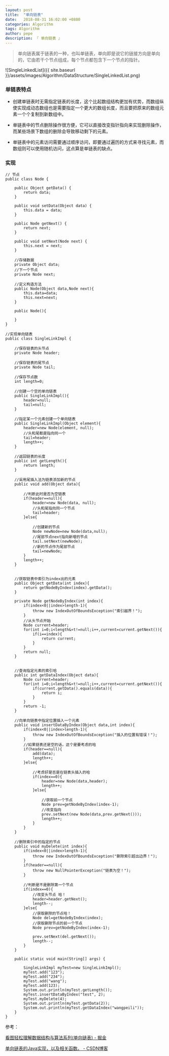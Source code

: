 ```yaml
---
layout: post
title:  "单向链表"
date:   2018-08-31 16:02:00 +0800
categories: Algorithm
tags: Algorithm
author: pepe
description: 『 单向链表 』
---
```



> 单向链表属于链表的一种，也叫单链表，单向即是说它的链接方向是单向的，它由若干个节点组成，每个节点都包含下一个节点的指针。

![SingleLinkedList]({{ site.baseurl }}/assets/images/Algorithm/DataStructure/SingleLinkedList.png)

### **单链表特点**

* 创建单链表时无需指定链表的长度，这个比起数组结构更加有优势，而数组纵使实现成动态数组也是需要指定一个更大的数组长度，而且要把原来的数组元素一个个复制到新数组中。

* 单链表中的节点删除操作很方便，它可以直接改变指针指向来实现删除操作，而某些场景下数组的删除会导致移动剩下的元素。

* 单链表中的元素访问需要通过顺序访问，即要通过遍历的方式来寻找元素，而数组则可以使用随机访问，这点算是单链表的缺点。

### **实现**

```
// 节点
public class Node {
 
	public Object getData() {
		return data;
	}
 
	public void setData(Object data) {
		this.data = data;
	}
 
	public Node getNext() {
		return next;
	}
 
	public void setNext(Node next) {
		this.next = next;
	}
 
	//存储数据
	private Object data;
	//下一个节点
	private Node next;
	
	//定义构造方法
	public Node(Object data,Node next){
		this.data=data;
		this.next=next;
	}
	
	public Node(){
		
	}
}
```

```
//实现单向链表
public class SingleLinkImpl {
 
	//保存链表的头节点
	private Node header;
	
	//保存链表的尾节点
	private Node tail;
	
	//保存节点数
	int length=0;
	
	//创建一个空的单向链表
	public SingleLinkImpl(){
		header=null;
		tail=null;
	}
	
	//指定某一个元素创建一个单向链表
	public SingleLinkImpl(Object element){
		header=new Node(element, null);
		//头和尾都是指向同一个
		tail=header;
		length++;
	}
	
	//返回链表的长度
	public int getLength(){
		return length;
	}
	
	//采用尾插入法为链表添加新的节点
	public void add(Object data){
		
		//判断此时是否为空链表
		if(header==null){
			header=new Node(data, null);
			//头和尾指向同一个节点
			tail=header;
		}else{
			
			//创建新的节点
			Node newNode=new Node(data,null);
			//尾部节点next指向新增的节点
			tail.setNext(newNode);
			//新的节点作为尾部节点
			tail=newNode;
		}
		length++;
	}
	
	
	//获取链表中索引为index出的元素
	public Object getData(int index){
		return getNodeByIndex(index).getData();
	}
	
	private Node getNodeByIndex(int index){
		if(index<0||index>length-1){
			throw new IndexOutOfBoundsException("索引越界！");
		}
		//从头节点开始
		Node current=header;
		for(int i=0;i<length&¤t!=null;i++,current=current.getNext()){
			if(i==index){
				return current;
			}
		}
		return null;
	}
	
	
	//查询指定元素的索引哈
	public int getDataIndex(Object data){
		Node current=header;
		for(int i=0;i<length&¤t!=null;i++,current=current.getNext()){
			if(current.getData().equals(data)){
				return i;
			}
		}
		return -1;
	}
	
	//向单向链表中指定位置插入一个元素
	public void insertDataByIndex(Object data,int index){
		if(index<0||index>length-1){
			throw new IndexOutOfBoundsException("插入的位置有错误！");
		}
		//如果链表还是空的话，这个是要考虑的哈
		if(header==null){
			add(data);
			length++;
		}else{
			
			//考虑好是否是在链表头插入的哈
			if(index==0){
				header=new Node(data,header);
				length++;
			}else{
				
				//获取前一个节点
				Node prev=getNodeByIndex(index-1);
				//改变指向
				prev.setNext(new Node(data,prev.getNext()));
				length++;
			}
		}
	}
	
	//删除索引中的指定的节点
	public void myDelete(int index){
		if(index<0||index>length-1){
			throw new IndexOutOfBoundsException("删除索引超出边界！");
		}
		if(header==null){
			throw new NullPointerException("链表为空！");
		}
		
		//判断是不是删除第一个节点
		if(index==0){
			//改变头节点 哈！
			header=header.getNext();
			length--;
		}else{
			//获取删除的节点哈！
			Node del=getNodeByIndex(index);
			//获取删除节点的前一个节点
			Node prev=getNodeByIndex(index-1);
			
			prev.setNext(del.getNext());
			length--;
		}
	}
	
	public static void main(String[] args) {
		
		SingleLinkImpl myTest=new SingleLinkImpl();
		myTest.add("123");
		myTest.add("234");
		myTest.add("wang");
		myTest.add(123);
		System.out.println(myTest.getLength());
		myTest.insertDataByIndex("test", 2);
		myTest.myDelete(4);
		System.out.println(myTest.getData(2));
		System.out.println(myTest.getDataIndex("wangpeili"));
	}
}
```

参考：

[看图轻松理解数据结构与算法系列(单向链表) - 掘金](https://juejin.im/post/5b5914b26fb9a04fda4e1fef)

[单向链表的Java实现，以及相关函数。 - CSDN博客](https://blog.csdn.net/daguairen/article/details/52738510)





































